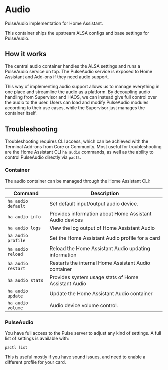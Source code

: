 # Audio

PulseAudio implementation for Home Assistant.

This container ships the upstream ALSA configs and base settings for PulseAudio.

## How it works

The central audio container handles the ALSA settings and runs a PulseAudio service on top.
The PulseAudio service is exposed to Home Assistant and Add-ons if they need audio support.

This way of implementing audio support allows us to manage everything in one place and streamline the audio as a platform.
By decoupling audio handling from Supervisor and HAOS, we can instead give full control over the audio to the user.
Users can load and modify PulseAudio modules according to their use cases, while the Supervisor just manages the container itself.

## Troubleshooting

Troubleshooting requires CLI access, which can be achieved with the Terminal Add-ons from Core or Community.
Most useful for troubleshooting are the Home Assistant CLI `ha audio` commands, as well as the ability to control PulseAudio directly via `pactl`.

### Container

The audio container can be managed through the Home Assistant CLI:

| Command            | Description                                             |
| ------------------ | ------------------------------------------------------- |
| `ha audio default` | Set default input/output audio device.                  |
| `ha audio info`    | Provides information about Home Assistant Audio devices |
| `ha audio logs`    | View the log output of Home Assistant Audio             |
| `ha audio profile` | Set the Home Assistant Audio profile for a card         |
| `ha audio reload`  | Reload the Home Assistant Audio updating information    |
| `ha audio restart` | Restarts the internal Home Assistant Audio container    |
| `ha audio stats`   | Provides system usage stats of Home Assistant Audio     |
| `ha audio update`  | Update the Home Assistant Audio container               |
| `ha audio volume`  | Audio device volume control.                            |

### PulseAudio

You have full access to the Pulse server to adjust any kind of settings. A full list of settings is available with:

`pactl list`

This is useful mostly if you have sound issues, and need to enable a different profile for your card.
